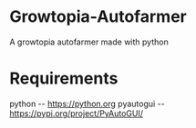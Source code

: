 # Growtopia-Autofarmer
A growtopia autofarmer made with python

# Requirements
python -- https://python.org
pyautogui -- https://pypi.org/project/PyAutoGUI/
